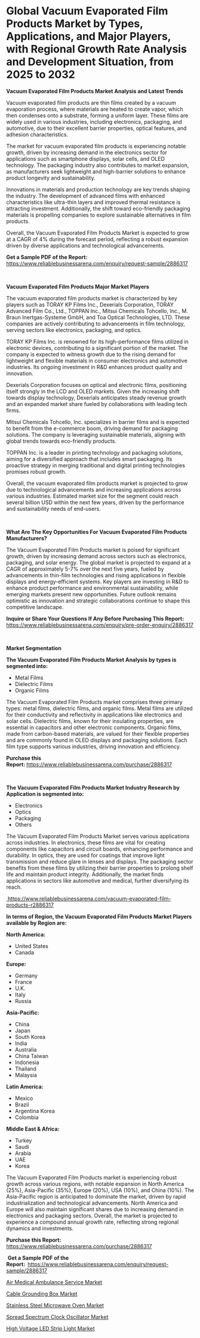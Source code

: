 <p><h1>Global Vacuum Evaporated Film Products Market by Types, Applications, and Major Players, with Regional Growth Rate Analysis and Development Situation, from 2025 to 2032</h1></p><p><strong>Vacuum Evaporated Film Products Market Analysis and Latest Trends</strong></p>
<p><p>Vacuum evaporated film products are thin films created by a vacuum evaporation process, where materials are heated to create vapor, which then condenses onto a substrate, forming a uniform layer. These films are widely used in various industries, including electronics, packaging, and automotive, due to their excellent barrier properties, optical features, and adhesion characteristics.</p><p>The market for vacuum evaporated film products is experiencing notable growth, driven by increasing demand in the electronics sector for applications such as smartphone displays, solar cells, and OLED technology. The packaging industry also contributes to market expansion, as manufacturers seek lightweight and high-barrier solutions to enhance product longevity and sustainability.</p><p>Innovations in materials and production technology are key trends shaping the industry. The development of advanced films with enhanced characteristics like ultra-thin layers and improved thermal resistance is attracting investment. Additionally, the shift toward eco-friendly packaging materials is propelling companies to explore sustainable alternatives in film products.</p><p>Overall, the Vacuum Evaporated Film Products Market is expected to grow at a CAGR of 4% during the forecast period, reflecting a robust expansion driven by diverse applications and technological advancements.</p></p>
<p><strong>Get a Sample PDF of the Report:&nbsp;</strong> <a href="https://www.reliablebusinessarena.com/enquiry/request-sample/2886317?utm_campaign=2112&utm_medium=2&utm_source=Github&utm_content=ia&utm_term=13032025&utm_id=vacuum-evaporated-film-products">https://www.reliablebusinessarena.com/enquiry/request-sample/2886317</a></p>
<p>&nbsp;</p>
<p><strong>Vacuum Evaporated Film Products Major Market Players</strong></p>
<p><p>The vacuum evaporated film products market is characterized by key players such as TORAY KP Films Inc., Dexerials Corporation, TORAY Advanced Film Co., Ltd., TOPPAN Inc., Mitsui Chemicals Tohcello, Inc., M. Braun Inertgas-Systeme GmbH, and Toa Optical Technologies, LTD. These companies are actively contributing to advancements in film technology, serving sectors like electronics, packaging, and optics.</p><p>TORAY KP Films Inc. is renowned for its high-performance films utilized in electronic devices, contributing to a significant portion of the market. The company is expected to witness growth due to the rising demand for lightweight and flexible materials in consumer electronics and automotive industries. Its ongoing investment in R&D enhances product quality and innovation.</p><p>Dexerials Corporation focuses on optical and electronic films, positioning itself strongly in the LCD and OLED markets. Given the increasing shift towards display technology, Dexerials anticipates steady revenue growth and an expanded market share fueled by collaborations with leading tech firms.</p><p>Mitsui Chemicals Tohcello, Inc. specializes in barrier films and is expected to benefit from the e-commerce boom, driving demand for packaging solutions. The company is leveraging sustainable materials, aligning with global trends towards eco-friendly products.</p><p>TOPPAN Inc. is a leader in printing technology and packaging solutions, aiming for a diversified approach that includes smart packaging. Its proactive strategy in merging traditional and digital printing technologies promises robust growth.</p><p>Overall, the vacuum evaporated film products market is projected to grow due to technological advancements and increasing applications across various industries. Estimated market size for the segment could reach several billion USD within the next few years, driven by the performance and sustainability needs of end-users.</p></p>
<p>&nbsp;</p>
<p><strong>What Are The Key Opportunities For Vacuum Evaporated Film Products Manufacturers?</strong></p>
<p><p>The Vacuum Evaporated Film Products market is poised for significant growth, driven by increasing demand across sectors such as electronics, packaging, and solar energy. The global market is projected to expand at a CAGR of approximately 5-7% over the next five years, fueled by advancements in thin-film technologies and rising applications in flexible displays and energy-efficient systems. Key players are investing in R&D to enhance product performance and environmental sustainability, while emerging markets present new opportunities. Future outlook remains optimistic as innovation and strategic collaborations continue to shape this competitive landscape.</p></p>
<p><strong>Inquire or Share Your Questions If Any Before Purchasing This Report:</strong> <a href="https://www.reliablebusinessarena.com/enquiry/pre-order-enquiry/2886317?utm_campaign=2112&utm_medium=2&utm_source=Github&utm_content=ia&utm_term=13032025&utm_id=vacuum-evaporated-film-products">https://www.reliablebusinessarena.com/enquiry/pre-order-enquiry/2886317</a></p>
<p>&nbsp;</p>
<p><strong>Market Segmentation</strong></p>
<p><strong>The Vacuum Evaporated Film Products Market Analysis by types is segmented into:</strong></p>
<p><ul><li>Metal Films</li><li>Dielectric Films</li><li>Organic Films</li></ul></p>
<p><p>The Vacuum Evaporated Film Products market comprises three primary types: metal films, dielectric films, and organic films. Metal films are utilized for their conductivity and reflectivity in applications like electronics and solar cells. Dielectric films, known for their insulating properties, are essential in capacitors and other electronic components. Organic films, made from carbon-based materials, are valued for their flexible properties and are commonly found in OLED displays and packaging solutions. Each film type supports various industries, driving innovation and efficiency.</p></p>
<p><strong>Purchase this Report:&nbsp;</strong><a href="https://www.reliablebusinessarena.com/purchase/2886317?utm_campaign=2112&utm_medium=2&utm_source=Github&utm_content=ia&utm_term=13032025&utm_id=vacuum-evaporated-film-products">https://www.reliablebusinessarena.com/purchase/2886317</a></p>
<p>&nbsp;</p>
<p><strong>The Vacuum Evaporated Film Products Market Industry Research by Application is segmented into:</strong></p>
<p><ul><li>Electronics</li><li>Optics</li><li>Packaging</li><li>Others</li></ul></p>
<p><p>The Vacuum Evaporated Film Products Market serves various applications across industries. In electronics, these films are vital for creating components like capacitors and circuit boards, enhancing performance and durability. In optics, they are used for coatings that improve light transmission and reduce glare in lenses and displays. The packaging sector benefits from these films by utilizing their barrier properties to prolong shelf life and maintain product integrity. Additionally, the market finds applications in sectors like automotive and medical, further diversifying its reach.</p></p>
<p><a href="https://www.reliablebusinessarena.com/vacuum-evaporated-film-products-r2886317?utm_campaign=2112&utm_medium=2&utm_source=Github&utm_content=ia&utm_term=13032025&utm_id=vacuum-evaporated-film-products">&nbsp;https://www.reliablebusinessarena.com/vacuum-evaporated-film-products-r2886317</a></p>
<p><strong>In terms of Region, the Vacuum Evaporated Film Products Market Players available by Region are:</strong></p>
<p>
    <p> <strong> North America: </strong>
        <ul>
            <li>United States</li>
            <li>Canada</li>
        </ul>
        </p> 
    <p> <strong> Europe: </strong>
        <ul>
            <li>Germany</li>
            <li>France</li>
            <li>U.K.</li>
            <li>Italy</li>
            <li>Russia</li>
        </ul>
        </p> 
    <p> <strong> Asia-Pacific: </strong>
        <ul>
            <li>China</li>
            <li>Japan</li>
            <li>South Korea</li>
            <li>India</li>
            <li>Australia</li>
            <li>China Taiwan</li>
            <li>Indonesia</li>
            <li>Thailand</li>
            <li>Malaysia</li>
        </ul>
        </p> 
    <p> <strong> Latin America: </strong>
        <ul>
            <li>Mexico</li>
            <li>Brazil</li>
            <li>Argentina Korea</li>
            <li>Colombia</li>
        </ul>
        </p> 
    <p> <strong> Middle East & Africa: </strong>
        <ul>
            <li>Turkey</li>
            <li>Saudi</li>
            <li>Arabia</li>
            <li>UAE</li>
            <li>Korea</li>
        </ul>
    </p>
    </p>
<p><p>The Vacuum Evaporated Film Products market is experiencing robust growth across various regions, with notable expansion in North America (25%), Asia-Pacific (35%), Europe (20%), USA (10%), and China (10%). The Asia-Pacific region is anticipated to dominate the market, driven by rapid industrialization and technological advancements. North America and Europe will also maintain significant shares due to increasing demand in electronics and packaging sectors. Overall, the market is projected to experience a compound annual growth rate, reflecting strong regional dynamics and investments.</p></p>
<p><strong>Purchase this Report: </strong><a href="https://www.reliablebusinessarena.com/purchase/2886317?utm_campaign=2112&utm_medium=2&utm_source=Github&utm_content=ia&utm_term=13032025&utm_id=vacuum-evaporated-film-products">https://www.reliablebusinessarena.com/purchase/2886317</a></p>
<p>&nbsp;<strong>Get a Sample PDF of the Report:&nbsp;&nbsp;</strong><a href="https://www.reliablebusinessarena.com/enquiry/request-sample/2886317?utm_campaign=2112&utm_medium=2&utm_source=Github&utm_content=ia&utm_term=13032025&utm_id=vacuum-evaporated-film-products">https://www.reliablebusinessarena.com/enquiry/request-sample/2886317</a></p>
<p><strong></strong></p>
<p><p><a href="https://github.com/ajegiobitsa/Market-Research-Report-List-1/blob/main/air-medical-ambulance-service-market.md?utm_campaign=2112&utm_medium=2&utm_source=Github&utm_content=ia&utm_term=13032025&utm_id=vacuum-evaporated-film-products">Air Medical Ambulance Service Market</a></p><p><a href="https://github.com/noppbebawy/Market-Research-Report-List-1/blob/main/cable-grounding-box-market.md?utm_campaign=2112&utm_medium=2&utm_source=Github&utm_content=ia&utm_term=13032025&utm_id=vacuum-evaporated-film-products">Cable Grounding Box Market</a></p><p><a href="https://github.com/motanafraxer/Market-Research-Report-List-1/blob/main/stainless-steel-microwave-oven-market.md?utm_campaign=2112&utm_medium=2&utm_source=Github&utm_content=ia&utm_term=13032025&utm_id=vacuum-evaporated-film-products">Stainless Steel Microwave Oven Market</a></p><p><a href="https://github.com/oshodikurc/Market-Research-Report-List-1/blob/main/spread-spectrum-clock-oscillator-market.md?utm_campaign=2112&utm_medium=2&utm_source=Github&utm_content=ia&utm_term=13032025&utm_id=vacuum-evaporated-film-products">Spread Spectrum Clock Oscillator Market</a></p><p><a href="https://github.com/efialiurca/Market-Research-Report-List-1/blob/main/high-voltage-led-strip-light-market.md?utm_campaign=2112&utm_medium=2&utm_source=Github&utm_content=ia&utm_term=13032025&utm_id=vacuum-evaporated-film-products">High Voltage LED Strip Light Market</a></p></p>
